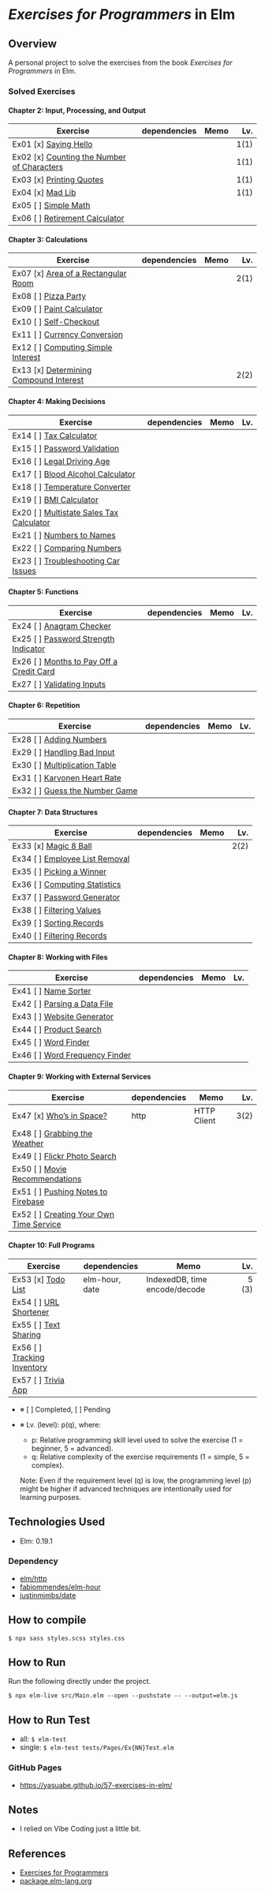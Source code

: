 # *Exercises for Programmers* in Elm

## Overview
A personal project to solve the exercises from the book *Exercises for Programmers* in Elm.

### Solved Exercises
#### Chapter 2: Input, Processing, and Output
| Exercise | dependencies | Memo  | Lv.  |
| -------- | -------------| ----- | -----:|
| Ex01 [x] [Saying Hello](src/Pages/Ex01.elm)                      | | |1(1)
| Ex02 [x] [Counting the Number of Characters](src/Pages/Ex02.elm) | | |1(1)
| Ex03 [x] [Printing Quotes](src/Pages/Ex03.elm)                   | | |1(1)
| Ex04 [x] [Mad Lib](src/Pages/Ex04.elm)                           | | |1(1)
| Ex05 [ ] [Simple Math](src/Pages/Ex05.elm)                       | | |
| Ex06 [ ] [Retirement Calculator](src/Pages/Ex06.elm)             | | |
#### Chapter 3: Calculations
| Exercise | dependencies | Memo  | Lv.  |
| -------- | -------------| ----- | -----:|
| Ex07 [x] [Area of a Rectangular Room](src/Pages/Ex07.elm)    | | | 2(1)
| Ex08 [ ] [Pizza Party](src/Pages/Ex08.elm)                   | | | 
| Ex09 [ ] [Paint Calculator](src/Pages/Ex09.elm)              | | | |
| Ex10 [ ] [Self-Checkout](src/Pages/Ex10.elm)                 | | | |
| Ex11 [ ] [Currency Conversion](src/Pages/Ex11.elm)           | | | |
| Ex12 [ ] [Computing Simple Interest](src/Pages/Ex12.elm)     | | | 
| Ex13 [x] [Determining Compound Interest](src/Pages/Ex13.elm) | | | 2(2)|
#### Chapter 4: Making Decisions
| Exercise | dependencies | Memo  | Lv.  |
| -------- | -------------| ----- | -----:|
| Ex14 [ ] [Tax Calculator](src/Pages/Ex14.elm)                 | | | |
| Ex15 [ ] [Password Validation](src/Pages/Ex15.elm)            | | | |
| Ex16 [ ] [Legal Driving Age](src/Pages/Ex16.elm)              | | | |
| Ex17 [ ] [Blood Alcohol Calculator](src/Pages/Ex17.elm)       | | | |
| Ex18 [ ] [Temperature Converter](src/Pages/Ex18.elm)          | | | |
| Ex19 [ ] [BMI Calculator](src/Pages/Ex19.elm)                 | | | |
| Ex20 [ ] [Multistate Sales Tax Calculator](src/Pages/Ex20.elm)| | | |
| Ex21 [ ] [Numbers to Names](src/Pages/Ex21.elm)               | | | |
| Ex22 [ ] [Comparing Numbers](src/Pages/Ex22.elm)              | | | |
| Ex23 [ ] [Troubleshooting Car Issues](src/Pages/Ex23.elm)     | | | |
#### Chapter 5: Functions
| Exercise | dependencies | Memo  | Lv.  |
| -------- | -------------| ----- | -----:|
| Ex24 [ ] [Anagram Checker](src/Pages/Ex24.elm)                 | | | |
| Ex25 [ ] [Password Strength Indicator](src/Pages/Ex25.elm)     | | | |
| Ex26 [ ] [Months to Pay Off a Credit Card](src/Pages/Ex26.elm) | | | |
| Ex27 [ ] [Validating Inputs](src/Pages/Ex27.elm)               | | | |
#### Chapter 6: Repetition
| Exercise | dependencies | Memo  | Lv.  |
| -------- | -------------| ----- | -----:|
| Ex28 [ ] [Adding Numbers](src/Pages/Ex28.elm)        | | | |
| Ex29 [ ] [Handling Bad Input](src/Pages/Ex29.elm)    | | | |
| Ex30 [ ] [Multiplication Table](src/Pages/Ex30.elm)  | | | |
| Ex31 [ ] [Karvonen Heart Rate](src/Pages/Ex31.elm)   | | | |
| Ex32 [ ] [Guess the Number Game](src/Pages/Ex32.elm) | | | |
#### Chapter 7: Data Structures
| Exercise | dependencies | Memo  | Lv.  |
| -------- | -------------| ----- | -----:|
| Ex33 [x] [Magic 8 Ball](src/Pages/Ex33.elm)          | | | 2(2)|
| Ex34 [ ] [Employee List Removal](src/Pages/Ex34.elm) | | | |
| Ex35 [ ] [Picking a Winner](src/Pages/Ex35.elm)      | | | |
| Ex36 [ ] [Computing Statistics](src/Pages/Ex36.elm)  | | | |
| Ex37 [ ] [Password Generator](src/Pages/Ex37.elm)    | | | |
| Ex38 [ ] [Filtering Values](src/Pages/Ex39.elm)      | | | |
| Ex39 [ ] [Sorting Records](src/Pages/Ex39.elm)       | | | |
| Ex40 [ ] [Filtering Records](src/Pages/Ex40.elm)     | | | |
#### Chapter 8: Working with Files
| Exercise | dependencies | Memo  | Lv.  |
| -------- | -------------| ----- | -----:|
| Ex41 [ ] [Name Sorter](src/Pages/Ex41.elm)           | | | |
| Ex42 [ ] [Parsing a Data File](src/Pages/Ex42.elm)   | | | |
| Ex43 [ ] [Website Generator](src/Pages/Ex43.elm)     | | | |
| Ex44 [ ] [Product Search](src/Pages/Ex44.elm)        | | | |
| Ex45 [ ] [Word Finder](src/Pages/Ex45.elm)           | | | |
| Ex46 [ ] [Word Frequency Finder](src/Pages/Ex46.elm) | | | |
#### Chapter 9: Working with External Services
| Exercise | dependencies | Memo  | Lv.  |
| -------- | -------------| ----- | -----:|
| Ex47 [x] [Who’s in Space?](src/Pages/Ex47.elm)                | http | HTTP Client | 3(2) |
| Ex48 [ ] [Grabbing the Weather](src/Pages/Ex48.elm)           | | | |
| Ex49 [ ] [Flickr Photo Search](src/Pages/Ex49.elm)            | | | |
| Ex50 [ ] [Movie Recommendations](src/Pages/Ex50.elm)          | | | |
| Ex51 [ ] [Pushing Notes to Firebase](src/Pages/Ex51.elm)      | | | |
| Ex52 [ ] [Creating Your Own Time Service](src/Pages/Ex52/)    | | | |
#### Chapter 10: Full Programs
| Exercise | dependencies | Memo  | Lv.  |
| -------- | -------------| ----- | -----:|
| Ex53 [x] [Todo List](src/Pages/Ex53.elm)          |elm-hour, date | IndexedDB, time encode/decode | 5 (3)|
| Ex54 [ ] [URL Shortener](src/Pages/Ex54.elm)      | | | |
| Ex55 [ ] [Text Sharing](src/Pages/Ex55.elm)       | | | |
| Ex56 [ ] [Tracking Inventory](src/Pages/Ex56.elm) | | | |
| Ex57 [ ] [Trivia App](src/Pages/Ex57.elm)         | | | |

- ※ [ ] Completed, [ ] Pending
- ※ Lv. (level): p(q), where:
  - p: Relative programming skill level used to solve the exercise (1 = beginner, 5 = advanced).
  - q: Relative complexity of the exercise requirements (1 = simple, 5 = complex).

  Note: Even if the requirement level (q) is low, the programming level (p) might be higher if advanced techniques are intentionally used for learning purposes.

## Technologies Used
- Elm: 0.19.1

### Dependency
- [elm/http](https://package.elm-lang.org/packages/elm/http/2.0.0/)
- [fabiommendes/elm-hour](https://package.elm-lang.org/packages/fabiommendes/elm-hour/1.0.1/)
- [justinmimbs/date](https://package.elm-lang.org/packages/justinmimbs/date/4.1.0/)

## How to compile
```
$ npx sass styles.scss styles.css
```

## How to Run
Run the following directly under the project.
```
$ npx elm-live src/Main.elm --open --pushstate -- --output=elm.js
```

## How to Run Test
- all: `$ elm-test`
- single: `$ elm-test tests/Pages/Ex{NN}Test.elm`

### GitHub Pages
- https://yasuabe.github.io/57-exercises-in-elm/

## Notes
- I relied on Vibe Coding just a little bit.

## References
- [Exercises for Programmers](https://www.oreilly.com/library/view/exercises-for-programmers/9781680501513/)
- [package.elm-lang.org](https://package.elm-lang.org/)
